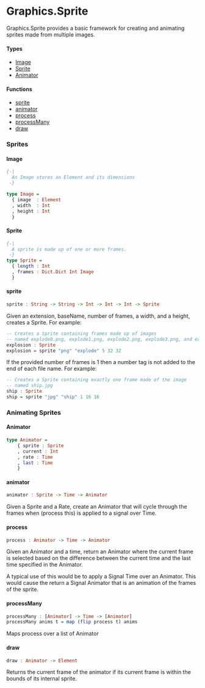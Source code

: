 # Graphics.Sprite

  Graphics.Sprite provides a basic framework for creating and animating
  sprites made from multiple images.

#### Types

  * [Image](#image)
  * [Sprite](#sprite)
  * [Animator](#animator)

#### Functions

  * [sprite](#sprite-1)
  * [animator](#animator-1)
  * [process](#process)
  * [processMany](#processMany)
  * [draw](#draw)

### Sprites

#### Image

```haskell
{-|
  An Image stores an Element and its dimensions
 -}

type Image = 
  { image  : Element
  , width  : Int
  , height : Int
  }
```

#### Sprite

```haskell
{-|
  A sprite is made up of one or more frames.
 -}
type Sprite =
  { length : Int
  , frames : Dict.Dict Int Image
  }
```

#### sprite
```haskell
sprite : String -> String -> Int -> Int -> Int -> Sprite
```

  Given an extension, baseName, number of frames, a width, and a height,
  creates a Sprite. For example:

```haskell
-- Creates a Sprite containing frames made up of images
-- named explode0.png, explode1.png, explode2.png, explode3.png, and explode4.png
explosion : Sprite
explosion = sprite "png" "explode" 5 32 32
```

  If the provided number of frames is 1 then a number tag is not added
  to the end of each file name. For example:

```haskell
-- Creates a Sprite containing exactly one frame made of the image
-- named ship.jpg
ship : Sprite
ship = sprite "jpg" "ship" 1 16 16
```

### Animating Sprites

#### Animator

```haskell
type Animator =
    { sprite : Sprite
    , current : Int
    , rate : Time
    , last : Time
    }
```

#### animator
```haskell
animator : Sprite -> Time -> Animator
```

  Given a Sprite and a Rate, create an Animator that will cycle
  through the frames when (process this) is applied to a signal
  over Time.

#### process

```haskell
process : Animator -> Time -> Animator
```

  Given an Animator and a time, return an Animator where the current
  frame is selected based on the difference between the current time
  and the last time specified in the Animator.

  A typical use of this would be to apply a Signal Time over an Animator.
  This would cause the return a Signal Animator that is an animation of
  the frames of the sprite.

#### processMany
```haskell
processMany : [Animator] -> Time -> [Animator]
processMany anims t = map (flip process t) anims
```
  Maps process over a list of Animator


#### draw
```haskell
draw : Animator -> Element
```

  Returns the current frame of the animator if its current frame is within
  the bounds of its internal sprite.



